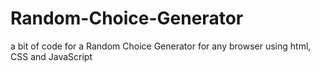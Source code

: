 # Random-Choice-Generator
a bit of code for a Random Choice Generator for any browser using html, CSS and JavaScript
